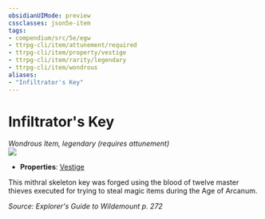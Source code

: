 ```yaml
---
obsidianUIMode: preview
cssclasses: json5e-item
tags:
- compendium/src/5e/egw
- ttrpg-cli/item/attunement/required
- ttrpg-cli/item/property/vestige
- ttrpg-cli/item/rarity/legendary
- ttrpg-cli/item/wondrous
aliases: 
- "Infiltrator's Key"
---
```

# Infiltrator's Key
*Wondrous Item, legendary (requires attunement)*  
![](/3-Mechanics/CLI/items/img/infiltrators-key.webp#right)  

- **Properties**: [Vestige](/3-Mechanics/CLI/rules/item-properties.md#Vestige)

This mithral skeleton key was forged using the blood of twelve master thieves executed for trying to steal magic items during the Age of Arcanum.

*Source: Explorer's Guide to Wildemount p. 272*
